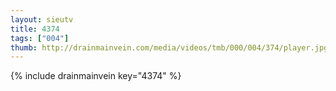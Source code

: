 ```yaml
--- 
layout: sieutv
title: 4374
tags: ["004"]
thumb: http://drainmainvein.com/media/videos/tmb/000/004/374/player.jpg
---
```

{% include drainmainvein key="4374" %} 
